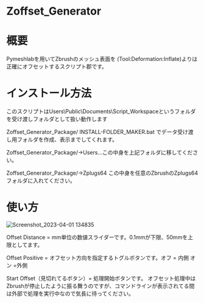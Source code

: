 # Zoffset_Generator

# 概要
Pymeshlabを用いてZbrushのメッシュ表面を (Tool:Deformation:Inflate)よりは正確にオフセットするスクリプト郡です。

# インストール方法
このスクリプトはUsers\Public\Documents\Script_Workspaceというフォルダを受け渡しフォルダとして扱い動作します

Zoffset_Generator_Package/ INSTALL-FOLDER_MAKER.bat でデータ受け渡し用フォルダを作成、表示までしてくれます。

Zoffset_Generator_Package/→Users...この中身を上記フォルダに移してください。

Zoffset_Generator_Package/→Zplugs64  この中身を任意のZbrushのZplugs64フォルダに入れてください。

# 使い方
![Screenshot_2023-04-01 134835](https://user-images.githubusercontent.com/17403397/229266221-200d03c1-adf1-4196-b79f-78b775a9a75c.png)

Offset Distance = mm単位の数値スライダーです。0.1mmが下限、50mmを上限としてます。

Offset Positive = オフセット方向を指定するトグルボタンです。オフ = 内側 オン =外側

Start Offset（見切れてるボタン）= 処理開始ボタンです。 オフセット処理中はZbrushが停止したように振る舞うのですが、コマンドラインが表示されてる間は外部で処理を実行中なので気長に待ってください。
